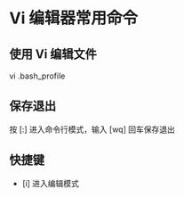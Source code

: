 # Vi 编辑器常用命令

## 使用 Vi 编辑文件

vi .bash_profile

## 保存退出

按 [:] 进入命令行模式，输入 [wq] 回车保存退出

## 快捷键

* [i] 进入编辑模式